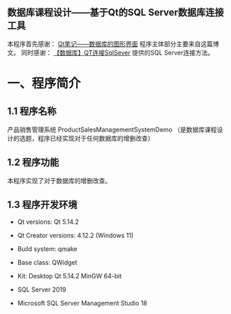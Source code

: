 数据库课程设计——基于Qt的SQL Server数据库连接工具
---

本程序首先感谢：
[Qt笔记——数据库的图形界面](https://www.cnblogs.com/dalanjing/p/8849706.html)
程序主体部分主要来自这篇博文。
同时感谢：
[【数据库】QT连接SqlSever](https://blog.csdn.net/Chantec/article/details/116570417)
提供的SQL Server连接方法。

# 一、程序简介
## 1.1 程序名称

产品销售管理系统
ProductSalesManagementSystemDemo
（是数据库课程设计的选题，程序已经实现对于任何数据库的增删改查）

## 1.2 程序功能

本程序实现了对于数据库的增删改查。

## 1.3 程序开发环境

- Qt versions: Qt 5.14.2
- Qt Creator versions: 4.12.2 (Windows 11)
- Build system: qmake
- Base class: QWidget
- Kit: Desktop Qt 5.14.2 MinGW 64-bit

- SQL Server 2019
- Microsoft SQL Server Management Studio 18

